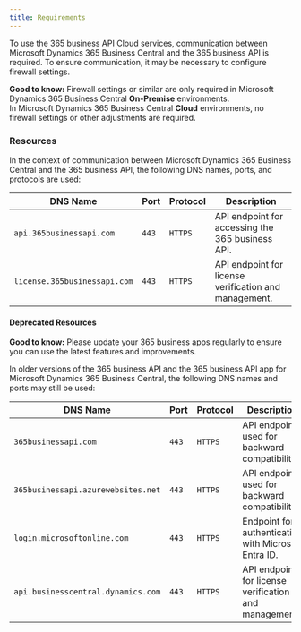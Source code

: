 ```yaml
---
title: Requirements
---
```

To use the 365 business API Cloud services, communication between Microsoft Dynamics 365 Business Central and the 365 business API is required. To ensure communication, it may be necessary to configure firewall settings.

<div class="alert alert-notice">
    <i class="fa-light fa-hand-point-up fa-lg" style="--fa-secondary-color: #FF0000; --fa-primary-color: #111111; --fa-secondary-opacity: 0.7"></i> <strong>Good to know:</strong> Firewall settings or similar are only required in Microsoft Dynamics 365 Business Central <strong>On-Premise</strong> environments.<br>
    In Microsoft Dynamics 365 Business Central <strong>Cloud</strong> environments, no firewall settings or other adjustments are required.
</div>

### Resources

In the context of communication between Microsoft Dynamics 365 Business Central and the 365 business API, the following DNS names, ports, and protocols are used:

| DNS Name | Port | Protocol | Description |
| --- | --- | --- | --- |
| `api.365businessapi.com` | `443` | `HTTPS` | API endpoint for accessing the 365 business API. |
| `license.365businessapi.com` | `443` | `HTTPS` | API endpoint for license verification and management. |

#### Deprecated Resources

<div class="alert alert-notice">
    <i class="fa-light fa-hand-point-up fa-lg" style="--fa-secondary-color: #FF0000; --fa-primary-color: #111111; --fa-secondary-opacity: 0.7"></i> <strong>Good to know:</strong> Please update your 365 business apps regularly to ensure you can use the latest features and improvements.
</div>

In older versions of the 365 business API and the 365 business API app for Microsoft Dynamics 365 Business Central, the following DNS names and ports may still be used:

| DNS Name | Port | Protocol | Description | Replaced by |
| --- | --- | --- | --- | --- |
| `365businessapi.com` | `443` | `HTTPS` | API endpoint used for backward compatibility. | `api.365businessapi.com` |
| `365businessapi.azurewebsites.net` | `443` | `HTTPS` | API endpoint used for backward compatibility. | `api.365businessapi.com` |
| `login.microsoftonline.com` | `443` | `HTTPS` | Endpoint for authentication with Microsoft Entra ID. | N/A |
| `api.businesscentral.dynamics.com` | `443` | `HTTPS` | API endpoint for license verification and management. | `license.365businessapi.com` |
